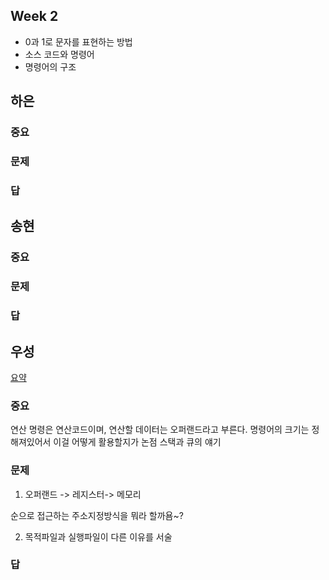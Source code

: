 ## Week 2

- 0과 1로 문자를 표현하는 방법
- 소스 코드와 명령어
- 명령어의 구조

## 하은
### 중요
### 문제
### 답

## 송현
### 중요
### 문제
### 답

## 우성
[요약](https://velog.io/@vov3616/%EC%9A%B4%EC%98%81%EC%B2%B4%EC%A0%9C-%EC%8A%A4%ED%84%B0%EB%94%94-1.-%EC%BB%B4%ED%93%A8%ED%84%B0-%EA%B5%AC%EC%A1%B0-%EC%8B%9C%EC%9E%91%ED%95%98%EA%B8%B0-%EB%B0%8F-0%EA%B3%BC-1%EB%A1%9C-%EC%88%AB%EC%9E%90%EB%A5%BC-%ED%91%9C%ED%98%84%ED%95%98%EB%8A%94-%EB%B0%A9%EB%B2%95)

### 중요
연산 명령은 연산코드이며, 연산할 데이터는 오퍼랜드라고 부른다.
명령어의 크기는 정해져있어서 이걸 어떻게 활용할지가 논점
스택과 큐의 얘기


### 문제
1.  오퍼랜드 -> 레지스터-> 메모리

순으로 접근하는 주소지정방식을 뭐라 할까욤~?

2. 목적파일과 실행파일이 다른 이유를 서술

### 답
